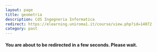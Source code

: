 ```yaml
---
layout: page
title: geometria
description: CdS Ingegneria Informatica
redirect: https://elearning.uniroma1.it/course/view.php?id=14072
category: past
---
```




#### You are about to be redirected in a few seconds. Please wait.
